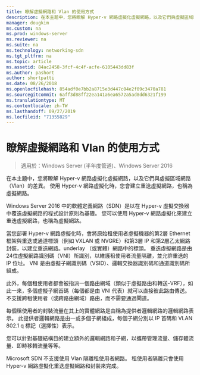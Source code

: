```yaml
---
title: 瞭解虛擬網路和 Vlan 的使用方式
description: 在本主題中，您將瞭解 Hyper-v 網路虛擬化虛擬網路，以及它們與虛擬區域網路（Vlan）的差異。 使用 Hyper-v 網路虛擬化時，您會建立重迭虛擬網路，也稱為虛擬網路。
manager: dougkim
ms.custom: na
ms.prod: windows-server
ms.reviewer: na
ms.suite: na
ms.technology: networking-sdn
ms.tgt_pltfrm: na
ms.topic: article
ms.assetid: 84ac2458-3fcf-4c4f-acfe-6105443dd83f
ms.author: pashort
author: shortpatti
ms.date: 08/26/2018
ms.openlocfilehash: 854adf0e7bb2a8715e3d447c04e2f09c3470a781
ms.sourcegitcommit: 6aff3d88ff22ea141a6ea6572a5ad8dd6321f199
ms.translationtype: MT
ms.contentlocale: zh-TW
ms.lasthandoff: 09/27/2019
ms.locfileid: "71355829"
---
```

# <a name="understand-the-usage-of-virtual-networks-and-vlans"></a>瞭解虛擬網路和 Vlan 的使用方式

>適用於：Windows Server (半年度管道)、Windows Server 2016

在本主題中，您將瞭解 Hyper-v 網路虛擬化虛擬網路，以及它們與虛擬區域網路（Vlan）的差異。 使用 Hyper-v 網路虛擬化時，您會建立重迭虛擬網路，也稱為虛擬網路。



  
Windows Server 2016 中的軟體定義網路（SDN）是以在 Hyper-v 虛擬交換器中覆迭虛擬網路的程式設計原則為基礎。 您可以使用 Hyper-v 網路虛擬化來建立重迭虛擬網路，也稱為虛擬網路。 
  
當您部署 Hyper-v 網路虛擬化時，會將原始租使用者虛擬機器的第2層 Ethernet 框架與重迭或通道標頭（例如 VXLAN 或 NVGRE）和第3層 IP 和第2層乙太網路封裝，以建立重迭網路。underlay （或實體）網路中的標頭。 重迭虛擬網路是由24位虛擬網路識別碼（VNI）所識別，以維護租使用者流量隔離，並允許重迭的 IP 位址。 VNI 是由虛擬子網識別碼（VSID）、邏輯交換器識別碼和通道識別碼所組成。  
  
此外，每個租使用者都會被指派一個路由網域（類似于虛擬路由和轉送-VRF），如此一來，多個虛擬子網首碼（每個都是由 VNI 代表）就可以直接彼此路由傳送。 不支援跨租使用者（或跨路由網域）路由，而不需要通過閘道。   
  
每個租使用者的封裝流量在其上的實體網路是由稱為提供者邏輯網路的邏輯網路表示。 此提供者邏輯網路是由一或多個子網組成，每個子網分別以 IP 首碼和 VLAN 802.1 q 標記（選擇性）表示。  
  
您可以針對基礎結構目的建立額外的邏輯網路和子網，以攜帶管理流量、儲存體流量、即時移轉流量等等。  
  
Microsoft SDN 不支援使用 Vlan 隔離租使用者網路。 租使用者隔離只會使用 Hyper-v 網路虛擬化重迭虛擬網路和封裝來完成。 


